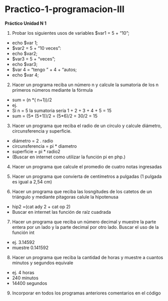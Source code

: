 # Practico-1-programacion-III
**Práctico Unidad N 1**


1. Probar los siguientes usos de variables
  $var1 = 5 + “10”;
 - echo $var 1;
 - $var2 = 5  + “10 veces”:
 - echo $var2;
 - $var3 = 5 + “veces”;
 - echo $var3;
 - $var 4 = “tengo ” + 4 + “autos;
 - echo $var 4;  
  
2. Hacer un programa reciba un número n y calcule la sumatoria de los n primeros números mediante la fórmula
 - sum = (n *( n+1))/2
 - ej.  
 - Si n = 5 la sumatoria sería 1 + 2 + 3 + 4 + 5 = 15
 - sum = (5* (5+1))/2 = (5*6)/2 = 30/2 = 15


3. Hacer un programa que reciba el radio de un círculo y calcule diámetro, circunsferencia y superficie. 
 - diámetro = 2 . radio
 - circunsferencia = pi * diametro
 - superficie = pi * radio2 
 - (Buscar en internet como utilizar la función pi en php.)

4. Hacer un programa que calcule el promedio de cuatro notas ingresadas

5. Hacer un programa que convierta de centímetros a pulgadas (1 pulgada es igual a 2,54 cm)

6. Hacer un programa que reciba las losngitudes de los catetos de un triángulo y mediante pitagoras calule la hipotenusa
 - hip2 =(cat ady 2 + cat op 2)
 - Buscar en internet las función de raíz cuadrada

7. Hacer un programa que reciba un número decimal y muestre la parte entera por un lado y la parte decimal por otro lado. Buscar el uso de la función int
 - ej. 3.14592
 - muestre 0.141592

8. Hacer un programa que reciba la cantidad de horas y muestre a cuantos minutos y segundos equivale
 - ej. 4 horas
 - 240 minutos
 - 14400 segundos

9. Incorporar en todos los programas anteriores comentarios en el código



